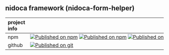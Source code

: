 ## nidoca framework (nidoca-form-helper)

|project info||
|:-------------|:-------------|
|npm|<nobr>[![Published on npm](https://img.shields.io/npm/l/@domoskanonos/nidoca-layout)](https://www.npmjs.com/package/@domoskanonos/nidoca-layout) [![Published on npm](https://img.shields.io/npm/v/@domoskanonos/nidoca-layout)](https://www.npmjs.com/package/@domoskanonos/nidoca-layout) [![Published on npm](https://img.shields.io/bundlephobia/min/@domoskanonos/nidoca-layout)](https://www.npmjs.com/package/@domoskanonos/nidoca-layout) [![Published on npm](https://img.shields.io/bundlephobia/minzip/@domoskanonos/nidoca-layout)](https://www.npmjs.com/package/@domoskanonos/nidoca-layout) [![Published on npm](https://img.shields.io/npm/dw/@domoskanonos/nidoca-layout)](https://www.npmjs.com/package/@domoskanonos/nidoca-layout)</nobr>|
|github|<nobr>[![Published on git](https://img.shields.io/github/languages/code-size/domoskanonos/nidoca-layout)](https://github.com/domoskanonos/nidoca-layout)</nobr>|
